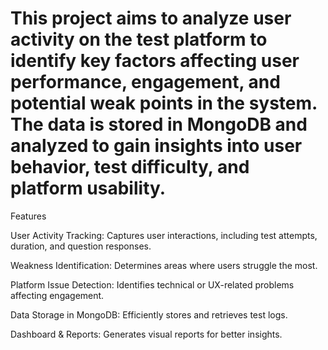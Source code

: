 # This project aims to analyze user activity on the test platform to identify key factors affecting user performance, engagement, and potential weak points in the system. The data is stored in MongoDB and analyzed to gain insights into user behavior, test difficulty, and platform usability.

Features

User Activity Tracking: Captures user interactions, including test attempts, duration, and question responses.

Weakness Identification: Determines areas where users struggle the most.

Platform Issue Detection: Identifies technical or UX-related problems affecting engagement.

Data Storage in MongoDB: Efficiently stores and retrieves test logs.

Dashboard & Reports: Generates visual reports for better insights.

